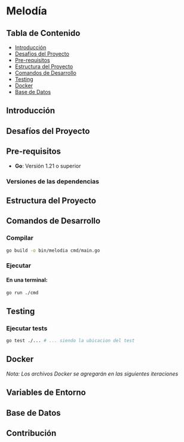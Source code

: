 # Melodía

## Tabla de Contenido
- [Introducción](#introducción)
- [Desafíos del Proyecto](#desafíos-del-proyecto)
- [Pre-requisitos](#pre-requisitos)
- [Estructura del Proyecto](#estructura-del-proyecto)
- [Comandos de Desarrollo](#comandos-de-desarrollo)
- [Testing](#testing)
- [Docker](#docker)
- [Base de Datos](#base-de-datos)

## Introducción


## Desafíos del Proyecto


## Pre-requisitos
- **Go**: Versión 1.21 o superior

### Versiones de las dependencias


## Estructura del Proyecto


## Comandos de Desarrollo

### Compilar 
```bash
go build -o bin/melodia cmd/main.go
```

### Ejecutar
 
#### En una terminal:
```bash
go run ./cmd
```




## Testing
### Ejecutar tests
```bash
go test ./... # ... siendo la ubicacion del test
```

## Docker
*Nota: Los archivos Docker se agregarán en las siguientes iteraciones*


## Variables de Entorno

## Base de Datos

## Contribución

